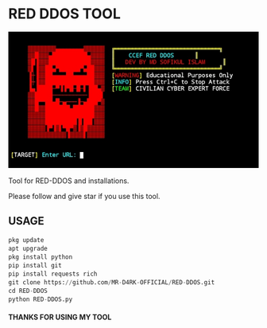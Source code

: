 # RED DDOS TOOL
<p align="center"><img src="RED.PNG">

<p>Tool for RED-DDOS and installations. </p>
<p> Please follow and give star if you use this tool.</p>

## USAGE
```python 
pkg update
apt upgrade
pkg install python
pip install git
pip install requests rich
git clone https://github.com/MR-D4RK-OFFICIAL/RED-DDOS.git
cd RED-DDOS
python RED-DDOS.py
```
#### THANKS FOR USING MY TOOL
